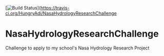 [![Build Status](https://travis-ci.org/HungryAdi/NasaHydrologyResearchChallenge.svg?branch=master)](https://travis-ci.org/HungryAdi/NasaHydrologyResearchChallenge
# NasaHydrologyResearchChallenge
Challenge to apply to my school's Nasa Hydrology Research Project
